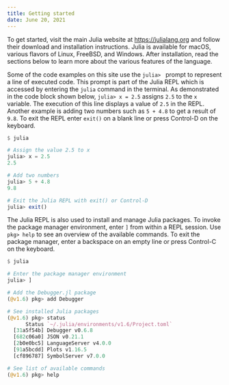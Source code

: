 ```yaml
---
title: Getting started
date: June 20, 2021
---
```


To get started, visit the main Julia website at <https://julialang.org> and follow their download and installation instructions. Julia is available for macOS, various flavors of Linux, FreeBSD, and Windows. After installation, read the sections below to learn more about the various features of the language.

Some of the code examples on this site use the `julia> ` prompt to represent a line of executed code. This prompt is part of the Julia REPL which is accessed by entering the `julia` command in the terminal. As demonstrated in the code block shown below, `julia> x = 2.5` assigns `2.5` to the `x` variable. The execution of this line displays a value of `2.5` in the REPL. Another example is adding two numbers such as `5 + 4.8` to get a result of `9.8`. To exit the REPL enter `exit()` on a blank line or press Control-D on the keyboard.

```julia
$ julia

# Assign the value 2.5 to x
julia> x = 2.5
2.5

# Add two numbers
julia> 5 + 4.8
9.8

# Exit the Julia REPL with exit() or Control-D
julia> exit()
```

The Julia REPL is also used to install and manage Julia packages. To invoke the package manager environment, enter `]` from within a REPL session. Use `pkg> help` to see an overview of the available commands. To exit the package manager, enter a backspace on an empty line or press Control-C on the keyboard.

```julia
$ julia

# Enter the package manager environment
julia> ]

# Add the Debugger.jl package
(@v1.6) pkg> add Debugger

# See installed Julia packages
(@v1.6) pkg> status
      Status `~/.julia/environments/v1.6/Project.toml`
  [31a5f54b] Debugger v0.6.8
  [682c06a0] JSON v0.21.1
  [2b0e0bc5] LanguageServer v4.0.0
  [91a5bcdd] Plots v1.16.5
  [cf896787] SymbolServer v7.0.0

# See list of available commands
(@v1.6) pkg> help
```